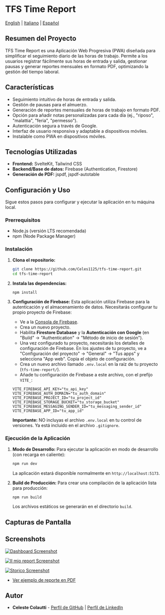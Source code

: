 # TFS Time Report

[English](README.md) | [Italiano](README.it.md) | [Español](README.es.md)

## Resumen del Proyecto

TFS Time Report es una Aplicación Web Progresiva (PWA) diseñada para simplificar el seguimiento diario de las horas de trabajo. Permite a los usuarios registrar fácilmente sus horas de entrada y salida, gestionar pausas y generar reportes mensuales en formato PDF, optimizando la gestión del tiempo laboral.

## Características

*   Seguimiento intuitivo de horas de entrada y salida.
*   Gestión de pausas para el almuerzo.
*   Generación de reportes mensuales de horas de trabajo en formato PDF.
*   Opción para añadir notas personalizadas para cada día (ej., "riposo", "malattia", "feria", "permesso").
*   Autenticación segura a través de Google.
*   Interfaz de usuario responsiva y adaptable a dispositivos móviles.
*   Instalable como PWA en dispositivos móviles.

## Tecnologías Utilizadas

*   **Frontend:** SvelteKit, Tailwind CSS
*   **Backend/Base de datos:** Firebase (Authentication, Firestore)
*   **Generación de PDF:** jspdf, jspdf-autotable

## Configuración y Uso

Sigue estos pasos para configurar y ejecutar la aplicación en tu máquina local.

### Prerrequisitos

*   Node.js (versión LTS recomendada)
*   npm (Node Package Manager)

### Instalación

1.  **Clona el repositorio:**
    ```bash
    git clone https://github.com/Celes1125/tfs-time-report.git
    cd tfs-time-report
    ```

2.  **Instala las dependencias:**
    ```bash
    npm install
    ```

3.  **Configuración de Firebase:**
    Esta aplicación utiliza Firebase para la autenticación y el almacenamiento de datos. Necesitarás configurar tu propio proyecto de Firebase:
    *   Ve a la [Consola de Firebase](https://console.firebase.google.com/).
    *   Crea un nuevo proyecto.
    *   Habilita **Firestore Database** y la **Autenticación con Google** (en "Build" -> "Authentication" -> "Método de inicio de sesión").
    *   Una vez configurado tu proyecto, necesitarás los detalles de configuración de Firebase. En los ajustes de tu proyecto, ve a "Configuración del proyecto" -> "General" -> "Tus apps" y selecciona "App web". Copia el objeto de configuración.
    *   Crea un nuevo archivo llamado `.env.local` en la raíz de tu proyecto (`tfs-time-report/`).
    *   Añade tu configuración de Firebase a este archivo, con el prefijo `VITE_`:
      ```env
      VITE_FIREBASE_API_KEY="tu_api_key"
      VITE_FIREBASE_AUTH_DOMAIN="tu_auth_domain"
      VITE_FIREBASE_PROJECT_ID="tu_project_id"
      VITE_FIREBASE_STORAGE_BUCKET="tu_storage_bucket"
      VITE_FIREBASE_MESSAGING_SENDER_ID="tu_messaging_sender_id"
      VITE_FIREBASE_APP_ID="tu_app_id"
      ```

    **Importante:** NO incluyas el archivo `.env.local` en tu control de versiones. Ya está incluido en el archivo `.gitignore`.

### Ejecución de la Aplicación

1.  **Modo de Desarrollo:**
    Para ejecutar la aplicación en modo de desarrollo (con recarga en caliente):
    ```bash
    npm run dev
    ```
    La aplicación estará disponible normalmente en `http://localhost:5173`.

2.  **Build de Producción:**
    Para crear una compilación de la aplicación lista para producción:
    ```bash
    npm run build
    ```
    Los archivos estáticos se generarán en el directorio `build`.

## Capturas de Pantalla

## Screenshots

[![Dashboard Screenshot](docs/screenshots/dashboard.png)](docs/screenshots/dashboard.png)

[![Il mio report Screenshot](docs/screenshots/report.png)](docs/screenshots/report.png)

[![Storico Screenshot](docs/screenshots/storico.png)](docs/screenshots/storico.png)

*   [Ver ejemplo de reporte en PDF](docs/demoPDFreport.pdf)

## Autor

*   **Celeste Colautti** - [Perfil de GitHub](https://github.com/Celes1125) | [Perfil de LinkedIn](https://www.linkedin.com/in/celestecolautti/)